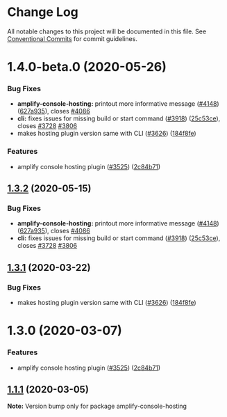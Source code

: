 # Change Log

All notable changes to this project will be documented in this file.
See [Conventional Commits](https://conventionalcommits.org) for commit guidelines.

# 1.4.0-beta.0 (2020-05-26)

### Bug Fixes

- **amplify-console-hosting:** printout more informative message ([#4148](https://github.com/atweel/amplify-cli/issues/4148)) ([627a935](https://github.com/atweel/amplify-cli/commit/627a93580587d7d132b8bfa8a58e88c9e90f0a16)), closes [#4086](https://github.com/atweel/amplify-cli/issues/4086)
- **cli:** fixes issues for missing build or start command ([#3918](https://github.com/atweel/amplify-cli/issues/3918)) ([25c53ce](https://github.com/atweel/amplify-cli/commit/25c53ce81a74c3f706f60b0519eda0a4338edbf7)), closes [#3728](https://github.com/atweel/amplify-cli/issues/3728) [#3806](https://github.com/atweel/amplify-cli/issues/3806)
- makes hosting plugin version same with CLI ([#3626](https://github.com/atweel/amplify-cli/issues/3626)) ([184f8fe](https://github.com/atweel/amplify-cli/commit/184f8fe709c954cd45522d12dd405fecd7306eb4))

### Features

- amplify console hosting plugin ([#3525](https://github.com/atweel/amplify-cli/issues/3525)) ([2c84b71](https://github.com/atweel/amplify-cli/commit/2c84b71687a0ebcdeb92ebe462c8cf4eab8c9e3c))

## [1.3.2](https://github.com/aws-amplify/amplify-cli/compare/amplify-console-hosting@1.3.1...amplify-console-hosting@1.3.2) (2020-05-15)

### Bug Fixes

- **amplify-console-hosting:** printout more informative message ([#4148](https://github.com/aws-amplify/amplify-cli/issues/4148)) ([627a935](https://github.com/aws-amplify/amplify-cli/commit/627a93580587d7d132b8bfa8a58e88c9e90f0a16)), closes [#4086](https://github.com/aws-amplify/amplify-cli/issues/4086)
- **cli:** fixes issues for missing build or start command ([#3918](https://github.com/aws-amplify/amplify-cli/issues/3918)) ([25c53ce](https://github.com/aws-amplify/amplify-cli/commit/25c53ce81a74c3f706f60b0519eda0a4338edbf7)), closes [#3728](https://github.com/aws-amplify/amplify-cli/issues/3728) [#3806](https://github.com/aws-amplify/amplify-cli/issues/3806)

## [1.3.1](https://github.com/aws-amplify/amplify-cli/compare/amplify-console-hosting@1.3.0...amplify-console-hosting@1.3.1) (2020-03-22)

### Bug Fixes

- makes hosting plugin version same with CLI ([#3626](https://github.com/aws-amplify/amplify-cli/issues/3626)) ([184f8fe](https://github.com/aws-amplify/amplify-cli/commit/184f8fe709c954cd45522d12dd405fecd7306eb4))

# 1.3.0 (2020-03-07)

### Features

- amplify console hosting plugin ([#3525](https://github.com/aws-amplify/amplify-cli/issues/3525)) ([2c84b71](https://github.com/aws-amplify/amplify-cli/commit/2c84b71687a0ebcdeb92ebe462c8cf4eab8c9e3c))

## [1.1.1](https://github.com/aws-amplify/amplify-cli/compare/amplify-console-hosting@1.0.2-beta.0...amplify-console-hosting@1.1.1) (2020-03-05)

**Note:** Version bump only for package amplify-console-hosting
